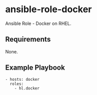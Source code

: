 ansible-role-docker
====================

Ansible Role - Docker on RHEL.

## Requirements

None.

## Example Playbook

    - hosts: docker
      roles:
        - hl.docker